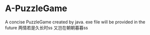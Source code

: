 # A-PuzzleGame
A concise PuzzleGame created by java.
exe file will be provided in the future
两情若是久长时ss
又岂在朝朝暮暮ss
